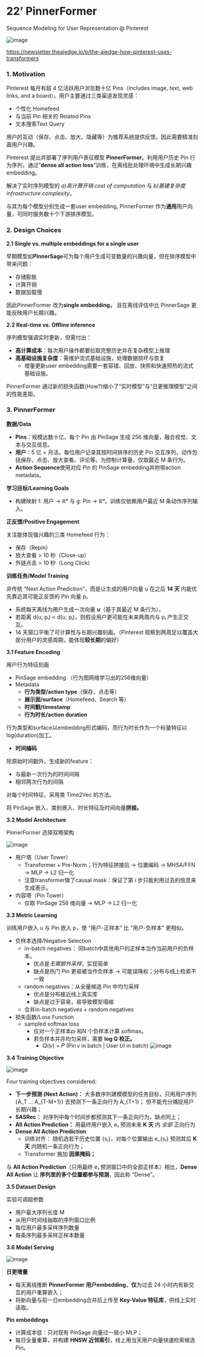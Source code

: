 # 22’ PinnerFormer

Sequence Modeling for User Representation @ Pinterest

![image](https://github.com/user-attachments/assets/a6f62776-fb26-44c0-b799-84c75374d0d5)


https://newsletter.theaiedge.io/p/the-aiedge-how-pinterest-uses-transformers

### 1. Motivation

Pinterest 每月有超 4 亿活跃用户浏览数十亿 Pins（includes image, text, web links, and a board）。用户主要通过三类渠道发现灵感：

- 个性化 Homefeed
- 与当前 Pin 相关的 Related Pins
- 文本搜索Text Query

用户的互动（保存、点击、放大、隐藏等）为推荐系统提供反馈，因此需要精准刻画用户兴趣。

Pinterest 提出并部署了序列用户表征模型 **PinnerFormer**。利用用户历史 Pin 行为序列，通过”**dense all action loss**”训练，在离线批处理环境中生成长期兴趣embedding。

解决了实时序列模型的 *a)高计算开销 cost of computation* 与 *b)基建复杂度 infrastructure complexity*。

与其为每个模型分别生成一套user embedding, PinnerFormer 作为**通用**用户向量，可同时服务数十个下游排序模型。

### 2. Design Choices

**2.1 Single vs. multiple embeddings for a single user**

早期模型如**PinnerSage**可为每个用户生成可变数量的兴趣向量，但在排序模型中带来问题：

- 存储膨胀
- 计算开销
- 数据加载慢

因此PinnerFormer 改为**single embedding，** 且在离线评估中比 PinnerSage 更能反映用户长期兴趣。

**2.2 Real-time vs. Offline inference**

序列模型强调实时更新，但需付出：

- **高计算成本**：每次用户操作都要拉取完整历史并在复杂模型上推理
- **高基础设施复杂度**：需维护流式基础设施，处理数据损坏与恢复
    - 增量更新user embedding需要一套容错、回放、快照和快速预热的流式基础设施。

PinnerFormer 通过新的损失函数(How?)缩小了“实时模型”与“日更推理模型”之间的性能差距。

### 3. PinnerFormer

**数据/Data**

- **Pins**：规模达数十亿，每个 Pin 由 PinSage 生成 256 维向量，融合视觉、文本与交互信息。
- **用户**：5 亿 + 月活。每位用户记录其按时间排序的历史 Pin 交互序列，动作包括保存、点击、放大查看、评论等。为控制计算量，仅取最近 M 条行为。
- **Action Sequence**使用对应 Pin 的 PinSage embedding并附带action metadata。

**学习目标/Learning Goals**

- 构建映射 f: 用户 → ℝᵈ 与 g: Pin → ℝᵈ。训练仅依赖用户最近 M 条动作序列输入。

**正反馈/Positive Engagement**

关注能体现强兴趣的三类 Homefeed 行为：

- 保存（Repin）
- 放大查看 > 10 秒（Close-up）
- 外链点击 > 10 秒（Long Click）

**训练任务/Model Training**

非传统 “Next Action Prediction”，而是让生成的用户向量 u 在之后 **14 天** 内能优先靠近其可能正反馈的 Pin 向量 p。

- 系统每天离线为用户生成一次向量 **u**（基于其最近 M 条行为）。
- 若距离 d(u, pᵢ) < d(u, pⱼ)，则假设用户更可能在未来两周内与 pᵢ 产生正交互。
- 14 天窗口平衡了可计算性与长期兴趣刻画。（Pinterest 观察到两周足以覆盖大部分用户的灵感周期，能体现**较长期**的偏好）

**3.1 Feature Encoding**

用户行为特征刻画

- PinSage embedding （行为图网络学习出的256维向量）
- Metadata
    - **行为类型/action type**（保存、点击等）
    - **展示面/surface**（Homefeed、Search 等）
    - **时间戳/timestamp**
    - **行为时长/action duration**

行为类型和surface以embedding形式编码，而行为时长作为一个标量特征以log(duration)加工。

- **时间编码**

除原始时间戳外，生成新的feature：

- 与最新一次行为的时间间隔
- 相邻两次行为的间隔

对每个时间特征，采用类 Time2Vec 的方法。

将 PinSage 嵌入、类别嵌入、时长特征及时间向量**拼接。**

**3.2 Model Architecture**

PinnerFormer 选择双塔架构

![image](https://github.com/user-attachments/assets/12258626-3892-4c0f-be33-333afe8b03f8)


- 用户塔（User Tower）
    - Transformer + Pre-Norm；行为特征拼接后 → 位置编码 → MHSA/FFN → MLP → L2 归一化
    - 注意transformer做了causal mask：保证了第 *i* 步只能利用过去的信息来生成表示。
- 内容塔（Pin Tower）
    - 仅取 PinSage 256 维向量 → MLP → L2 归一化

**3.3 Metric Learning**

训练用户嵌入 u 与 Pin 嵌入 p，使 “用户-正样本” 比 “用户-负样本” 更相似。

- 负样本选择/Negative Selection
    - in-batch negatives： 同batch中其他用户的正样本当作当前用户的负样本。
        - 优点是*无需额外采样*，实现简单
        - 缺点是热门 Pin 更易被当作负样本 → 可能误降权；分布与线上检索不一致
    - random negatives：从全量候选 Pin 中均匀采样
        - 优点是分布接近线上真实库
        - 缺点是过于容易，易导致模型塌缩
    - 合并in-batch negatives + random negatives
- 损失函数/Loss Function
    - sampled softmax loss
        - 仅对一个正样本pi 和N 个负样本计算 softmax。
        - 若负样本并非均匀采样，需要 **log Q 校正。**
            - 𝑄𝑖(𝑣) = 𝑃 (Pin 𝑣 in batch | User 𝑈𝑖 in batch)
![image](https://github.com/user-attachments/assets/f4627b86-9bc4-479a-a681-db31cb7c04cc)


**3.4 Training Objective**

![image](https://github.com/user-attachments/assets/e215bc90-c1d9-4775-8517-e51ad5608705)


Four training objectives considered:

- **下一步预测 (Next Action)：** 大多数序列建模模型的任务目标，只用用户序列 {A_T … A_{T-M+1}} 去预测下一条正向行为 A_{T+1}； 但不能充分捕捉用户长期兴趣；
- **SASRec：** 对序列中每个时间步都预测其下一条正向行为，缺点同上；
- **All Action Prediction：** 用最终用户嵌入 e₁ 预测未来 **K 天** 内 *全部* 正向行为
- **Dense All Action Prediction**
    - 训练对齐： 随机选若干历史位置 {sᵢ}，对每个位置输出 e_{sᵢ} 预测其后 **K 天** 内随机一条正向行为；
    - Transformer 施加 **因果掩码；**

与 **All Action Prediction**（只用最终 e₁ 预测窗口中的全部正样本）相比，**Dense All Action** 让 **序列里的多个位置都参与预测**，因此称 “Dense”。

**3.5 Dataset Design**

实验可调超参数

- 用户最大序列长度 M
- 从用户时间线抽取的序列窗口比例
- 每位用户最多采样序列数量
- 每条序列最多采样正样本数量

**3.6 Model Serving**

![image](https://github.com/user-attachments/assets/5069248c-07fd-4858-a55f-4bb986986fb6)


**日更增量**

- 每天离线推断 **PinnerFormer 用户embedding**，**仅**为过去 24 小时内有新交互的用户重算嵌入；
- 将新向量与前一日embedding合并后上传至 **Key-Value 特征库**，供线上实时读取。

**Pin embeddings**

- 计算成本低：只对现有 PinSage 向量过一层小 MLP；
- 每日全量重算，并构建 **HNSW 近邻索引**，线上用当天用户向量快速检索候选 Pin。
